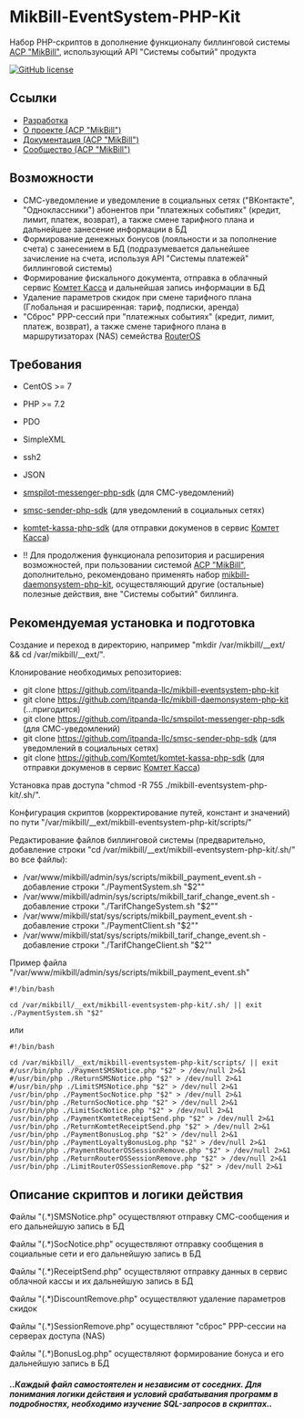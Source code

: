 # MikBill-EventSystem-PHP-Kit

Набор PHP-скриптов в дополнение функционалу биллинговой системы [АСР "MikBill"](https://mikbill.pro), использующий API "Системы событий" продукта

[![GitHub license](https://img.shields.io/badge/license-MIT-blue)](LICENSE)

## Ссылки

* [Разработка](https://github.com/itpanda-llc)
* [О проекте (АСР "MikBill")](https://mikbill.pro)
* [Документация (АСР "MikBill")](https://wiki.mikbill.pro)
* [Сообщество (АСР "MikBill")](https://mikbill.userecho.com)

## Возможности

* СМС-уведомление и уведомление в социальных сетях ("ВКонтакте", "Одноклассники") абонентов при "платежных событиях" (кредит, лимит, платеж, возврат), а также смене тарифного плана и дальнейшее занесение информации в БД
* Формирование денежных бонусов (лояльности и за пополнение счета) с занесением в БД (подразумевается дальнейшее зачисление на счета, используя API "Системы платежей" биллинговой системы)
* Формирование фискального документа, отправка в облачный сервис [Комтет Касса](https://kassa.komtet.ru) и дальнейшая запись информации в БД
* Удаление параметров скидок при смене тарифного плана (Глобальная и расширенная: тариф, подписки, аренда)
* "Сброс" PPP-сессий при "платежных событиях" (кредит, лимит, платеж, возврат), а также смене тарифного плана в маршрутизаторах (NAS) семейства [RouterOS](https://mikrotik.com)

## Требования

* CentOS >= 7
* PHP >= 7.2
* PDO
* SimpleXML
* ssh2
* JSON
* [smspilot-messenger-php-sdk](https://github.com/itpanda-llc/smspilot-messenger-php-sdk) (для СМС-уведомлений)
* [smsc-sender-php-sdk](https://github.com/itpanda-llc/smsc-sender-php-sdk) (для уведомлений в социальных сетях)
* [komtet-kassa-php-sdk](https://github.com/Komtet/komtet-kassa-php-sdk) (для отправки докуменов в сервис [Комтет Касса](https://kassa.komtet.ru))


* !! Для продолжения функционала репозитория и расширения возможностей, при пользовании системой [АСР "MikBill"](https://mikbill.pro), дополнительно, рекомендовано применять набор [mikbill-daemonsystem-php-kit](https://github.com/itpanda-llc/mikbill-daemonsystem-php-kit), осуществляющий другие (остальные) полезные действия, вне "Системы событий" биллинга.

## Рекомендуемая установка и подготовка

Создание и переход в директорию, например "mkdir /var/mikbill/__ext/ && cd /var/mikbill/__ext/".

Клонирование необходимых репозиториев:

* git clone https://github.com/itpanda-llc/mikbill-eventsystem-php-kit
* git clone https://github.com/itpanda-llc/mikbill-daemonsystem-php-kit (...пригодится)
* git clone https://github.com/itpanda-llc/smspilot-messenger-php-sdk (для СМС-уведомлений)
* git clone https://github.com/itpanda-llc/smsc-sender-php-sdk (для уведомлений в социальных сетях)
* git clone https://github.com/Komtet/komtet-kassa-php-sdk (для отправки докуменов в сервис [Комтет Касса](https://kassa.komtet.ru))

Установка прав доступа "chmod -R 755 ./mikbill-eventsystem-php-kit/.sh/".

Конфигурация скриптов (корректирование путей, констант и значений) по пути "/var/mikbill/__ext/mikbill-eventsystem-php-kit/scripts/"

Редактирование файлов биллинговой системы (предварительно, добавление строки "cd /var/mikbill/__ext/mikbill-eventsystem-php-kit/.sh/" во все файлы):

* /var/www/mikbill/admin/sys/scripts/mikbill_payment_event.sh - добавление строки "./PaymentSystem.sh "$2""
* /var/www/mikbill/admin/sys/scripts/mikbill_tarif_change_event.sh - добавление строки "./TarifChangeSystem.sh "$2""
* /var/www/mikbill/stat/sys/scripts/mikbill_payment_event.sh - добавление строки "./PaymentClient.sh "$2""
* /var/www/mikbill/stat/sys/scripts/mikbill_tarif_change_event.sh - добавление строки "./TarifChangeClient.sh "$2""

Пример файла "/var/www/mikbill/admin/sys/scripts/mikbill_payment_event.sh"

```shell script
#!/bin/bash

cd /var/mikbill/__ext/mikbill-eventsystem-php-kit/.sh/ || exit
./PaymentSystem.sh "$2"
```

или

```shell script
#!/bin/bash

cd /var/mikbill/__ext/mikbill-eventsystem-php-kit/scripts/ || exit
#/usr/bin/php ./PaymentSMSNotice.php "$2" > /dev/null 2>&1
#/usr/bin/php ./ReturnSMSNotice.php "$2" > /dev/null 2>&1
#/usr/bin/php ./LimitSMSNotice.php "$2" > /dev/null 2>&1
/usr/bin/php ./PaymentSocNotice.php "$2" > /dev/null 2>&1
/usr/bin/php ./ReturnSocNotice.php "$2" > /dev/null 2>&1
/usr/bin/php ./LimitSocNotice.php "$2" > /dev/null 2>&1
/usr/bin/php ./PaymentKomtetReceiptSend.php "$2" > /dev/null 2>&1
/usr/bin/php ./ReturnKomtetReceiptSend.php "$2" > /dev/null 2>&1
/usr/bin/php ./PaymentBonusLog.php "$2" > /dev/null 2>&1
/usr/bin/php ./PaymentLoyaltyBonusLog.php "$2" > /dev/null 2>&1
/usr/bin/php ./PaymentRouterOSSessionRemove.php "$2" > /dev/null 2>&1
/usr/bin/php ./ReturnRouterOSSessionRemove.php "$2" > /dev/null 2>&1
/usr/bin/php ./LimitRouterOSSessionRemove.php "$2" > /dev/null 2>&1
```

## Описание скриптов и логики действия

Файлы "(.*)SMSNotice.php" осуществляют отправку СМС-сообщения и его дальнейшую запись в БД

Файлы "(.*)SocNotice.php" осуществляют отправку сообщения в социальные сети и его дальнейшую запись в БД

Файлы "(.*)ReceiptSend.php" осуществляют отправку данных в сервис облачной кассы и их дальнейшую запись в БД

Файлы "(.*)DiscountRemove.php" осуществляют удаление параметров скидок

Файлы "(.*)SessionRemove.php" осуществляют "сброс" PPP-сессии на серверах доступа (NAS)

Файлы "(.*)BonusLog.php" осуществляют формирование бонуса и его дальнейшую запись в БД

##### ..Каждый файл самостоятелен и независим от соседних. Для понимания логики действия и условий срабатывания программ в подробностях, необходимо изучение SQL-запросов в скриптах..

